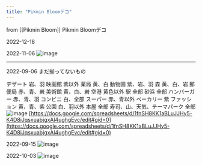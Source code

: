 ```yaml
---
title: "Pikmin Bloomデコ"
---
```


from [[Pikmin Bloom]]
Pikmin Bloomデコ

2022-12-18



2022-11-06
![image](https://gyazo.com/77ffd9becf3b34e6908352b17895f9f8/thumb/1000)


-----



2022-09-06
まだ揃ってないもの

デザート
岩、羽
映画館
紫以外
薬局
黄、白
動物園
紫、岩、羽
森
黄、白、岩
郵便局
赤、青、岩
美術館
黄、白、岩
空港
黄色以外
駅
全部
砂浜
全部
ハンバーガー
赤、青、羽
コンビニ
白、全部
スーパー
赤、青以外
ベーカリー
紫
ファッション
黄、青、紫
公園
白、羽以外
本屋
全部
寿司、山、天気、テーマパーク
全部
![image](https://gyazo.com/7997a9e2da76a2a57ccb47becce159a9/thumb/1000)
[https://docs.google.com/spreadsheets/d/1fnSH8KK1aBLuJJHy5-K4D8iJqsxuabjgxAl4ughgEvc/edit#gid=0](https://docs.google.com/spreadsheets/d/1fnSH8KK1aBLuJJHy5-K4D8iJqsxuabjgxAl4ughgEvc/edit#gid=0)

2022-09-15
![image](https://gyazo.com/62b97b9dd972ae6f91e7437fffa33ddf/thumb/1000)

2022-10-03
![image](https://gyazo.com/445821fe7e365bbf6315eb0817c729d5/thumb/1000)

